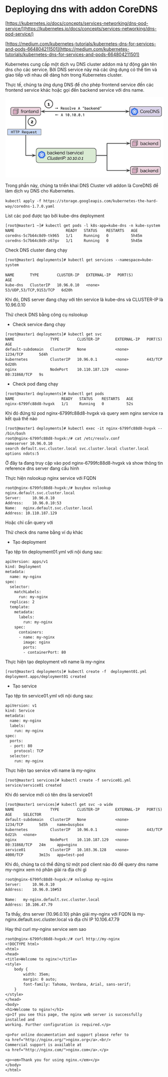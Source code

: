 # Deploying dns with addon CoreDNS

[https://kubernetes.io/docs/concepts/services-networking/dns-pod-service/](https://kubernetes.io/docs/concepts/services-networking/dns-pod-service/)

[https://medium.com/kubernetes-tutorials/kubernetes-dns-for-services-and-pods-664804211501](https://medium.com/kubernetes-tutorials/kubernetes-dns-for-services-and-pods-664804211501)

Kubernetes cung cấp một dịch vụ DNS cluster addon mà tự động gán tên dns cho các service. Bởi DNS service này mà các ứng dụng có thể tìm và giao tiếp với nhau dễ dàng hơn trong Kubernetes cluster.

Thực tế, chúng ta ứng dụng DNS để cho phép frontend service đến các frontend service khác hoặc gọi đến backend service với dns name.

<p align="center">
<img src="../images/dns-with-coredns.png" />
</p>

Trong phần này, chúng ta triển khai DNS Cluster với addon là CoreDNS để làm dịch vụ DNS cho Kubernetes.

`kubectl apply -f https://storage.googleapis.com/kubernetes-the-hard-way/coredns-1.7.0.yaml`

List các pod được tạo bởi kube-dns deployment

```
[root@master1 ~]# kubectl get pods -l k8s-app=kube-dns -n kube-system
NAME                       READY   STATUS    RESTARTS   AGE
coredns-5c7b64c8d9-tk965   1/1     Running   0          5h45m
coredns-5c7b64c8d9-z67gv   1/1     Running   0          5h45m
```

Check DNS cluster đang chạy

```
[root@master1 deployments]# kubectl get services --namespace=kube-system

NAME       TYPE        CLUSTER-IP   EXTERNAL-IP   PORT(S)                  AGE
kube-dns   ClusterIP   10.96.0.10   <none>        53/UDP,53/TCP,9153/TCP   6d20h
```

Khi đó, DNS server đang chạy với tên service là kube-dns và CLUSTER-IP là 10.96.0.10

Thử check DNS bằng công cụ nslookup

- Check service đang chạy

```
[root@master1 deployments]# kubectl get svc
NAME                TYPE        CLUSTER-IP       EXTERNAL-IP   PORT(S)        AGE
default-subdomain   ClusterIP   None             <none>        1234/TCP       5d4h
kubernetes          ClusterIP   10.96.0.1        <none>        443/TCP        6d20h
nginx               NodePort    10.110.187.129   <none>        80:31868/TCP   9s
```

- Check pod đang chạy

```
[root@master1 deployments]# kubectl get pods
NAME                     READY   STATUS    RESTARTS   AGE
nginx-6799fc88d8-hvgxk   1/1     Running   0          52s
```

Khi đó đứng từ pod nginx-6799fc88d8-hvgxk và query xem nginx service ra kết quả thế nào

```
[root@master1 deployments]# kubectl exec -it nginx-6799fc88d8-hvgxk -- /bin/bash
root@nginx-6799fc88d8-hvgxk:/# cat /etc/resolv.conf 
nameserver 10.96.0.10
search default.svc.cluster.local svc.cluster.local cluster.local
options ndots:5
```

Ở đây ta đang truy cập vào pod nginx-6799fc88d8-hvgxk và show thông tin reference dns server đang cấu hình

Thực hiện nslookup nginx service với FQDN

```
root@nginx-6799fc88d8-hvgxk:/# busybox nslookup nginx.default.svc.cluster.local
Server:		10.96.0.10
Address:	10.96.0.10:53
Name:	nginx.default.svc.cluster.local
Address: 10.110.187.129
```

Hoặc chỉ cần query với 

Thử check dns name bằng ví dụ khác

- Tạo deployment

Tạo tệp tin deployment01.yml với nội dung sau:

```
apiVersion: apps/v1
kind: Deployment
metadata:
  name: my-nginx
spec:
  selector:
    matchLabels:
      run: my-nginx
  replicas: 2
  template:
    metadata:
      labels:
        run: my-nginx
    spec:
      containers:
      - name: my-nginx
        image: nginx
        ports:
        - containerPort: 80
```

Thực hiện tạo deployment với name là my-nginx

```
[root@master1 deployments]# kubectl create -f  deployment01.yml
deployment.apps/deployment01 created
```

- Tạo service

Tạo tệp tin service01.yml với nội dung sau:

```
apiVersion: v1
kind: Service
metadata:
  name: my-nginx
  labels:
    run: my-nginx
spec:
  ports:
  - port: 80
    protocol: TCP
  selector:
    run: my-nginx
```

Thực hiện tạo service với name là my-nginx

```
[root@master1 services]# kubectl create -f service01.yml 
service/service01 created
```
Khi đó service mới có tên dns là service01

```
[root@master1 services]# kubectl get svc -o wide
NAME                TYPE        CLUSTER-IP       EXTERNAL-IP   PORT(S)        AGE     SELECTOR
default-subdomain   ClusterIP   None             <none>        1234/TCP       5d5h    name=busybox
kubernetes          ClusterIP   10.96.0.1        <none>        443/TCP        6d21h   <none>
nginx               NodePort    10.110.187.129   <none>        80:31868/TCP   24m     app=nginx
service01           ClusterIP   10.103.36.128    <none>        4000/TCP       3m13s   app=test-pod
```
Khi đó, chúng ta có thể đứng từ một pod client nào đó để query dns name my-nginx xem nó phân giải ra địa chỉ gì

```
root@nginx-6799fc88d8-hvgxk:/# nslookup my-nginx
Server:		10.96.0.10
Address:	10.96.0.10#53

Name:	my-nginx.default.svc.cluster.local
Address: 10.106.47.79
```
Ta thấy, dns server (10.96.0.10) phân giải my-nginx với FQDN là my-nginx.default.svc.cluster.local  và địa chỉ IP 10.106.47.79

Hay thử curl my-nginx service xem sao

```
root@nginx-6799fc88d8-hvgxk:/# curl http://my-nginx
<!DOCTYPE html>
<html>
<head>
<title>Welcome to nginx!</title>
<style>
    body {
        width: 35em;
        margin: 0 auto;
        font-family: Tahoma, Verdana, Arial, sans-serif;
    }
</style>
</head>
<body>
<h1>Welcome to nginx!</h1>
<p>If you see this page, the nginx web server is successfully installed and
working. Further configuration is required.</p>

<p>For online documentation and support please refer to
<a href="http://nginx.org/">nginx.org</a>.<br/>
Commercial support is available at
<a href="http://nginx.com/">nginx.com</a>.</p>

<p><em>Thank you for using nginx.</em></p>
</body>
</html>
```
